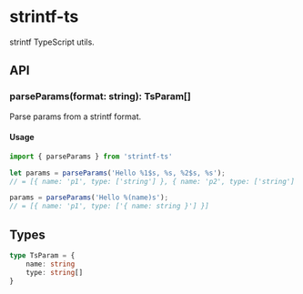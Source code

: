 # strintf-ts

strintf TypeScript utils.

## API


### parseParams(format: string): TsParam[]

Parse params from a strintf format.

#### Usage

```ts
import { parseParams } from 'strintf-ts'

let params = parseParams('Hello %1$s, %s, %2$s, %s');
// = [{ name: 'p1', type: ['string'] }, { name: 'p2', type: ['string'] }]

params = parseParams('Hello %(name)s');
// = [{ name: 'p1', type: ['{ name: string }'] }]

```

## Types

```ts
type TsParam = {
    name: string
    type: string[]
}
```
